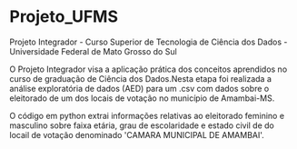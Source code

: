 # Projeto_UFMS
Projeto Integrador - Curso Superior de Tecnologia de Ciência dos Dados - Universidade Federal de Mato Grosso do Sul 

O Projeto Integrador visa a aplicação prática dos conceitos aprendidos no curso de graduação de Ciência dos Dados.Nesta etapa foi realizada a análise exploratória de dados (AED) para um .csv com dados sobre o eleitorado de um dos locais de votação no município de Amambai-MS.

O código em python extrai informações relativas ao eleitorado feminino e masculino sobre faixa etária, grau de escolaridade e estado civil de do locail de votação denominado 'CAMARA MUNICIPAL DE AMAMBAI'.





